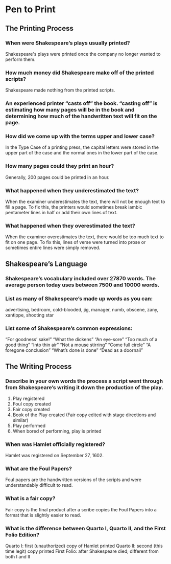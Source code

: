 # Pen to Print

## __The Printing Process__

### When were Shakespeare’s plays usually printed?
Shakespeare's plays were printed once the company no longer wanted to perform them.

### How much money did Shakespeare make off of the printed scripts?
Shakespeare made nothing from the printed scripts.

### An experienced printer “__casts off__” the book. “__casting off__” is estimating how many pages will be in the book and determining how much of the handwritten text will fit on the page.

### How did we come up with the terms upper and lower case?
In the Type Case of a printing press, the capital letters were stored in the upper part of the case and the normal ones in the lower part of the case.

### How many pages could they print an hour?
Generally, 200 pages could be printed in an hour.

### What happened when they underestimated the text?
When the examiner underestimates the text, there will not be enough text to fill a page. To fix this, the printers would sometimes break iambic pentameter lines in half or add their own lines of text.

### What happened when they overestimated the text?
When the examiner overestimates the text, there would be too much text to fit on one page. To fix this, lines of verse were turned into prose or sometimes entire lines were simply removed.


## __Shakespeare’s Language__

### Shakespeare’s vocabulary included over __27870__ words. The average person today uses between __7500__ and __10000__ words.

### List as many of Shakespeare’s made up words as you can:
advertising, bedroom, cold-blooded, jig, manager, numb, obscene, zany, xantippe, shooting star

### List some of Shakespeare’s common expressions:
“For goodness’ sake!”		“What the dickens”
“An eye-sore”				“Too much of a good thing”
“Into thin air”				“Not a mouse stirring”
“Come full circle”			“A foregone conclusion”
“What’s done is done”		“Dead as a doornail”


## __The Writing Process__

### Describe in your own words the process a script went through from Shakespeare’s writing it down the production of the play.
1. Play registered
2. Foul copy created
3. Fair copy created
4. Book of the Play created (Fair copy edited with stage directions and similar)
5. Play performed
6. When bored of performing, play is printed

### When was Hamlet officially registered?
Hamlet was registered on September 27, 1602.

### What are the Foul Papers?
Foul papers are the handwritten versions of the scripts and were understandably difficult to read.

### What is a fair copy?
Fair copy is the final product after a scribe copies the Foul Papers into a format that is slightly easier to read.

### What is the difference between Quarto I, Quarto II, and the First Folio Edition?
Quarto I: first (unauthorized) copy of Hamlet printed
Quarto II: second (this time legit) copy printed
First Folio: after Shakespeare died; different from both I and II
